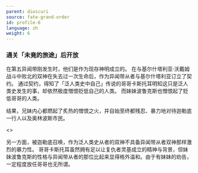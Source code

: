 ```yaml
---
parent: dioscuri
source: fate-grand-order
id: profile-6
language: zh
weight: 6
---
```


### 通关「未竟的旅途」后开放

在第五异闻带刚发生时，他们是作为现存神明成立的。
在与基尔什塔利亚·沃戴姆战斗中败北的双神在失去过一次生命后，作为异闻带从者与基尔什塔利亚订立了契约。
通过契约，得知了「泛人类史中自己」传说的哥哥卡斯托耳明知这只是泛人类史发生的事，却依然极度憎恨贬低自己的人类。
而妹妹波鲁克斯也憎恨起了贬低哥哥的人类。

结果，兄妹内心都燃起了炙热的憎恨之火，并自始至终都残忍、暴力地对待迦勒底一行人以及奥林波斯市民。

<>

另一方面，被迦勒底召唤，作为泛人类史从者的双神不具备异闻带从者双神那样激烈的暴力性。
哥哥卡斯托耳虽然拥有足以让复仇者灵基成立的精神与背景，但妹妹波鲁克斯的性格与异闻带从者的那位比起来显得格外温和。由于有妹妹的劝告，一定程度放任哥哥也无所谓。
